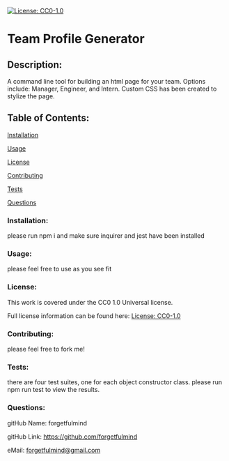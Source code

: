 
  [![License: CC0-1.0](https://licensebuttons.net/l/zero/1.0/80x15.png)](http://creativecommons.org/publicdomain/zero/1.0/)
  # Team Profile Generator

  <h2>Description:</h2> A command line tool for building an html page for your team. Options include: Manager, Engineer, and Intern. Custom CSS has been created to stylize the page. 

  <h2>Table of Contents:</h2> 

  [Installation](#install)

  [Usage](#usage)

  [License](#license)

  [Contributing](#contributing)

  [Tests](#tests)

  [Questions](#questions)


  <h3><a name="install">Installation:</a></h3>

  please run npm i and make sure inquirer and jest have been installed 

  <h3><a name="usage">Usage:</a></h3>

  please feel free to use as you see fit 

  <h3><a name="liscense">License:</a></h3>

  This work is covered under the CC0 1.0 Universal license.

  Full license information can be found here: [License: CC0-1.0](http://creativecommons.org/publicdomain/zero/1.0/)

  <h3><a name="contributing">Contributing:</a></h3> 

  please feel free to fork me!

  <a name="tests"><h3>Tests:</h3></a> 

  there are four test suites, one for each object constructor class. please run npm run test to view the results. 

  <a name="questions"><h3>Questions:</h3></a>  

  gitHub Name: forgetfulmind

  gitHub Link: <a href="https://github.com/forgetfulmind">https://github.com/forgetfulmind</a>

  eMail: forgetfulmind@gmail.com

